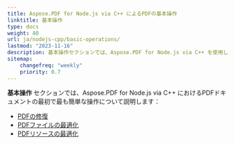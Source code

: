 ```yaml
---
title: Aspose.PDF for Node.js via C++ によるPDFの基本操作
linktitle: 基本操作
type: docs
weight: 40
url: ja/nodejs-cpp/basic-operations/
lastmod: "2023-11-16"
description: 基本操作セクションでは、Aspose.PDF for Node.js via C++ を使用してPDFドキュメントで最も簡単な操作を行う可能性を説明します。
sitemap:
    changefreq: "weekly"
    priority: 0.7
---
```


**基本操作** セクションでは、Aspose.PDF for Node.js via C++ におけるPDFドキュメントの最初で最も簡単な操作について説明します：

- [PDFの修復](/pdf/nodejs-cpp/repair-pdf/)
- [PDFファイルの最適化](/pdf/nodejs-cpp/optimize-pdf/)
- [PDFリソースの最適化](/pdf/nodejs-cpp/optimize-pdf-resources/)